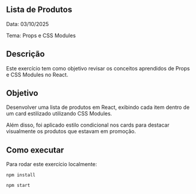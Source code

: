 ## Lista de Produtos
Data: 03/10/2025

Tema: Props e CSS Modules

## Descrição
Este exercício tem como objetivo revisar os conceitos aprendidos de Props e CSS Modules no React.

## Objetivo
Desenvolver uma lista de produtos em React, exibindo cada item dentro de um card estilizado utilizando CSS Modules.

Além disso, foi aplicado estilo condicional nos cards para destacar visualmente os produtos que estavam em promoção.

## Como executar
Para rodar este exercício localmente:

`npm install`

`npm start`